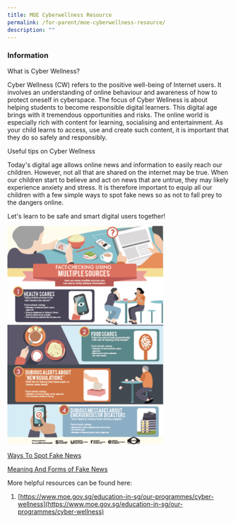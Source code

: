 ```yaml
---
title: MOE Cyberwellness Resource
permalink: /for-parent/moe-cyberwellness-resource/
description: ""
---
```

###  **Information**

What is Cyber Wellness?  
  
Cyber Wellness (CW) refers to the positive well-being of Internet users. It involves an understanding of online behaviour and awareness of how to protect oneself in cyberspace. The focus of Cyber Wellness is about helping students to become responsible digital learners. This digital age brings with it tremendous opportunities and risks. The online world is especially rich with content for learning, socialising and entertainment. As your child learns to access, use and create such content, it is important that they do so safely and responsibly.  
  
Useful tips on Cyber Wellness
  
Today's digital age allows online news and information to easily reach our children. However, not all that are shared on the internet may be true. When our children start to believe and act on news that are untrue, they may likely experience anxiety and stress. It is therefore important to equip all our children with a few simple ways to spot fake news so as not to fall prey to the dangers online.  
  
Let's learn to be safe and smart digital users together!

<img src="/images/Cyber.png" style="width:70%">

[Ways To Spot Fake News](https://go.gov.sg/ways-to-spot-fake-news)

[Meaning And Forms of Fake News](https://go.gov.sg/meaning-and-forms-of-fake-news)

More helpful resources can be found here:  

  

1.  [https://www.moe.gov.sg/education-in-sg/our-programmes/cyber-wellness](https://www.moe.gov.sg/education-in-sg/our-programmes/cyber-wellness)